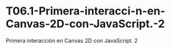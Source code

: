 # T06.1-Primera-interacci-n-en-Canvas-2D-con-JavaScript.-2
Primera interacción en Canvas 2D con JavaScript. 2
